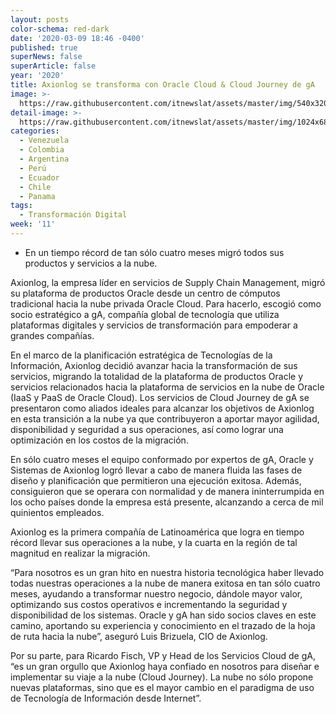 ```yaml
---
layout: posts
color-schema: red-dark
date: '2020-03-09 18:46 -0400'
published: true
superNews: false
superArticle: false
year: '2020'
title: Axionlog se transforma con Oracle Cloud & Cloud Journey de gA
image: >-
  https://raw.githubusercontent.com/itnewslat/assets/master/img/540x320/Oracle-Cloud-Data-Science-p.jpg
detail-image: >-
  https://raw.githubusercontent.com/itnewslat/assets/master/img/1024x680/Oracle-Cloud-Data-Science-g.jpg
categories:
  - Venezuela
  - Colombia
  - Argentina
  - Perú
  - Ecuador
  - Chile
  - Panama
tags:
  - Transformación Digital
week: '11'
---
```

- En un tiempo récord de tan sólo cuatro meses migró todos sus productos y servicios a la nube.

Axionlog, la empresa líder en servicios de Supply Chain Management, migró su plataforma de productos Oracle desde un centro de cómputos tradicional hacia la nube privada Oracle Cloud. Para hacerlo, escogió como socio estratégico a gA, compañía global de tecnología que utiliza plataformas digitales y servicios de transformación para empoderar a grandes compañías. 

En el marco de la planificación estratégica de Tecnologías de la Información, Axionlog decidió avanzar hacia la transformación de sus servicios, migrando la totalidad de la plataforma de productos Oracle y servicios relacionados hacia la plataforma de servicios en la nube de Oracle (IaaS y PaaS de Oracle Cloud). Los servicios de Cloud Journey de gA se presentaron como aliados ideales para alcanzar los objetivos de Axionlog en esta transición a la nube ya que contribuyeron a aportar mayor agilidad, disponibilidad y seguridad a sus operaciones, así como lograr una optimización en los costos de la migración. 

En sólo cuatro meses el equipo conformado por expertos de gA, Oracle y Sistemas de Axionlog logró llevar a cabo de manera fluida las fases de diseño y planificación que permitieron una ejecución exitosa. Además, consiguieron que se operara con normalidad y de manera ininterrumpida en los ocho países donde la empresa está presente, alcanzando a cerca de mil quinientos empleados. 

Axionlog es la primera compañía de Latinoamérica que logra en tiempo récord llevar sus operaciones a la nube, y la cuarta en la región de tal magnitud en realizar la migración. 

“Para nosotros es un gran hito en nuestra historia tecnológica haber llevado todas nuestras operaciones a la nube de manera exitosa en tan sólo cuatro meses, ayudando a transformar nuestro negocio, dándole mayor valor, optimizando sus costos operativos e incrementando la seguridad y disponibilidad de los sistemas. Oracle y gA han sido socios claves en este camino, aportando su experiencia y conocimiento en el trazado de la hoja de ruta hacia la nube”, aseguró Luis Brizuela, CIO de Axionlog.
 
Por su parte, para Ricardo Fisch, VP y Head de los Servicios Cloud de gA, “es un gran orgullo que Axionlog haya confiado en nosotros para diseñar e implementar su viaje a la nube (Cloud Journey). La nube no sólo propone nuevas plataformas, sino que es el mayor cambio en el paradigma de uso de Tecnología de Información desde Internet”. 
